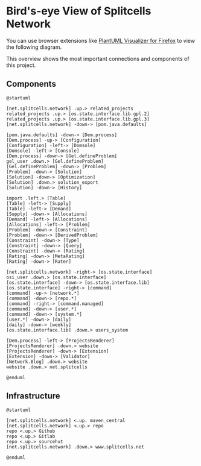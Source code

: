 # Bird's-eye View of Splitcells Network

You can use browser extensions like [PlantUML Visualizer for Firefox](https://addons.mozilla.org/en-US/firefox/addon/plantuml-visualizer/)
to view the following diagram.

This overview shows the most important connections and components of this
project.

## Components

```
@startuml

[net.splitcells.network] .up.> related_projects
related_projects .up.> [os.state.interface.lib.gpl.2]
related_projects .up.> [os.state.interface.lib.gpl.3]
[net.splitcells.network] -down-> [pom.java.defaults]

[pom.java.defaults] -down-> [Dem.process]
[Dem.process] -up-> [Configuration]
[Configuration] -left-> [Domsole]
[Domsole] -left-> [Console]
[Dem.process] -down-> [Gel.defineProblem]
gel_user .down.> [Gel.defineProblem]
[Gel.defineProblem] -down-> [Problem]
[Problem] -down-> [Solution]
[Solution] -down-> [Optimization]
[Solution] .down.> solution_export
[Solution] -down-> [History]

import .left.> [Table]
[Table] -left-> [Supply]
[Table] -left-> [Demand]
[Supply] -down-> [Allocations]
[Demand] -left-> [Allocations]
[Allocations] -left-> [Problem]
[Problem] -down-> [Constraint]
[Problem] -down-> [DerivedProblem]
[Constraint] -down-> [Type]
[Constraint] -down-> [Query]
[Constraint] -down-> [Rating]
[Rating] -down-> [MetaRating]
[Rating] -down-> [Rater]

[net.splitcells.network] -right-> [os.state.interface]
osi_user .down.> [os.state.interface]
[os.state.interface] -down-> [os.state.interface.lib]
[os.state.interface] -right-> [command]
[command] -up-> [network.*]
[command] -down-> [repo.*]
[command] -right-> [command.managed]
[command] -down-> [user.*]
[command] -down-> [system.*]
[user.*] -down-> [daily]
[daily] -down-> [weekly]
[os.state.interface.lib] .down.> users_system

[Dem.process] -left-> [ProjectsRenderer]
[ProjectsRenderer] .down.> website
[ProjectsRenderer] -down-> [Extension]
[Extension] -down-> [Validator]
[Network.Blog] .down.> website
website .down.> net.splitcells

@enduml
```

## Infrastructure

```puml
@startuml

[net.splitcells.network] <.up. maven_central
[net.splitcells.network] <.up.> repo
repo <.up.> Github
repo <.up.> Gitlab
repo <.up.> sourcehut
[net.splitcells.network] .down.> www.splitcells.net

@enduml
```